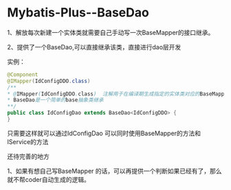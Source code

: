 # Mybatis-Plus--BaseDao

1、解放每次新建一个实体类就需要自己手动写一次BaseMapper的接口继承。

2、提供了一个BaseDao,可以直接继承该类，直接进行dao层开发

实例：

```java
@Component
@IMapper(IdConfigDDO.class)
/**
* @IMapper(IdConfigDDO.class)  注解用于在编译期生成指定的实体类对应的BaseMapper接口
* BaseDao是一个简单的base抽象类继承
**/
public class IdConfigDao extends BaseDao<IdConfigDDO> {
}
```

只需要这样就可以通过IdConfigDao 可以同时使用BaseMapper的方法和IService的方法



还待完善的地方

1、如果有想自己写BaseMapper 的话，可以再提供一个判断如果已经有了，那么就不帮coder自动生成的逻辑。